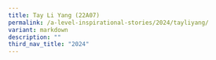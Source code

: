 ```yaml
---
title: Tay Li Yang (22A07)
permalink: /a-level-inspirational-stories/2024/tayliyang/
variant: markdown
description: ""
third_nav_title: "2024"
---
```

